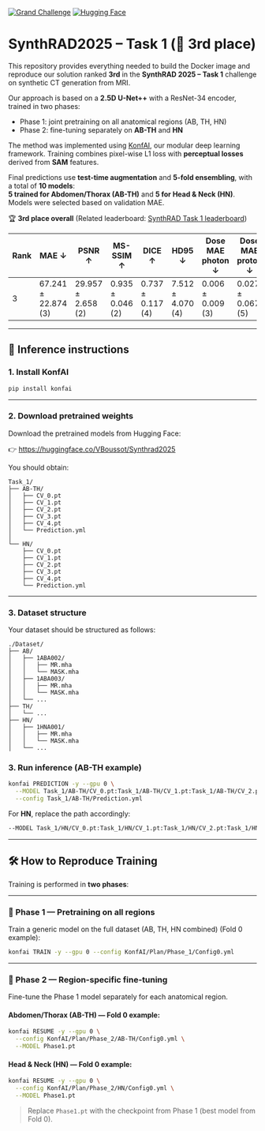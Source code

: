 [![Grand Challenge](https://img.shields.io/badge/Grand%20Challenge-SynthRad_2025-blue)](https://synthrad2025.grand-challenge.org/) [![Hugging Face](https://img.shields.io/badge/🤗%20Hugging%20Face-Synthrad_2025-orange)](https://huggingface.co/VBoussot/Synthrad2025)

# SynthRAD2025 – Task 1 (🥉 3rd place)

This repository provides everything needed to build the Docker image and reproduce our solution ranked **3rd** in the **SynthRAD 2025 – Task 1** challenge on synthetic CT generation from MRI.

Our approach is based on a **2.5D U-Net++** with a ResNet-34 encoder, trained in two phases:
- Phase 1: joint pretraining on all anatomical regions (AB, TH, HN)
- Phase 2: fine-tuning separately on **AB-TH** and **HN**

The method was implemented using [KonfAI](https://github.com/vboussot/KonfAI), our modular deep learning framework. Training combines pixel-wise L1 loss with **perceptual losses** derived from **SAM** features.

Final predictions use **test-time augmentation** and **5-fold ensembling**, with a total of **10 models**:  
**5 trained for Abdomen/Thorax (AB-TH)** and **5 for Head & Neck (HN)**.  
Models were selected based on validation MAE.

🏆 **3rd place overall**
(Related leaderboard: [SynthRAD Task 1 leaderboard](https://synthrad2025.grand-challenge.org/evaluation/test-task-1-mri/leaderboard/))

| Rank | MAE ↓             | PSNR ↑            | MS-SSIM ↑        | DICE ↑           | HD95 ↓           | Dose MAE photon ↓ | Dose MAE proton ↓ | DVH error photon ↓ | DVH error proton ↓ | GPR 2mm/2% photon ↑ | GPR 2mm/2% proton ↑ |
|------|-------------------|-------------------|------------------|------------------|------------------|-------------------|-------------------|---------------------|---------------------|----------------------|----------------------|
| 3    | 67.241 ± 22.874 (3)| 29.957 ± 2.658 (2)| 0.935 ± 0.046 (2)| 0.737 ± 0.117 (4)| 7.512 ± 4.070 (4)| 0.006 ± 0.009 (3) | 0.027 ± 0.067 (5) | 0.013 ± 0.031 (3)   | 0.067 ± 0.031 (3)   | 98.880 ± 4.556 (1)   | 82.191 ± 10.164 (3)  |

---

## 🚀 Inference instructions

### 1. Install KonfAI

```bash
pip install konfai
```

---

### 2. Download pretrained weights

Download the pretrained models from Hugging Face:

👉 https://huggingface.co/VBoussot/Synthrad2025

You should obtain:

```
Task_1/
├── AB-TH/
│   ├── CV_0.pt
│   ├── CV_1.pt
│   ├── CV_2.pt
│   ├── CV_3.pt
│   ├── CV_4.pt
│   └── Prediction.yml
│
└── HN/
    ├── CV_0.pt
    ├── CV_1.pt
    ├── CV_2.pt
    ├── CV_3.pt
    ├── CV_4.pt
    └── Prediction.yml
```

---

### 3. Dataset structure

Your dataset should be structured as follows:

```
./Dataset/
├── AB/
│   ├── 1ABA002/
│   │   ├── MR.mha
│   │   └── MASK.mha
│   ├── 1ABA003/
│   │   ├── MR.mha
│   │   └── MASK.mha
│   └── ...
├── TH/
│   └── ...
├── HN/
│   ├── 1HNA001/
│   │   ├── MR.mha
│   │   └── MASK.mha
│   └── ...
```

### 3. Run inference (AB-TH example)

```bash
konfai PREDICTION -y --gpu 0 \
  --MODEL Task_1/AB-TH/CV_0.pt:Task_1/AB-TH/CV_1.pt:Task_1/AB-TH/CV_2.pt:Task_1/AB-TH/CV_3.pt:Task_1/AB-TH/CV_4.pt \
  --config Task_1/AB-TH/Prediction.yml
```

For **HN**, replace the path accordingly:

```bash
--MODEL Task_1/HN/CV_0.pt:Task_1/HN/CV_1.pt:Task_1/HN/CV_2.pt:Task_1/HN/CV_3.pt:Task_1/HN/CV_4.pt  --config Task_1/HN/Prediction.yml
```

---
## 🛠️ How to Reproduce Training

Training is performed in **two phases**:

---

### 🔹 Phase 1 — Pretraining on all regions

Train a generic model on the full dataset (AB, TH, HN combined) (Fold 0 example):

```bash
konfai TRAIN -y --gpu 0 --config KonfAI/Plan/Phase_1/Config0.yml
```

---

### 🔹 Phase 2 — Region-specific fine-tuning

Fine-tune the Phase 1 model separately for each anatomical region.

#### Abdomen/Thorax (AB-TH) — Fold 0 example:

```bash
konfai RESUME -y --gpu 0 \
  --config KonfAI/Plan/Phase_2/AB-TH/Config0.yml \
  --MODEL Phase1.pt
```

#### Head & Neck (HN) — Fold 0 example:

```bash
konfai RESUME -y --gpu 0 \
  --config KonfAI/Plan/Phase_2/HN/Config0.yml \
  --MODEL Phase1.pt
```

> Replace `Phase1.pt` with the checkpoint from Phase 1 (best model from Fold 0).

